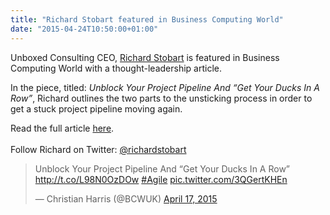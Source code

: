 ```yaml
---
title: "Richard Stobart featured in Business Computing World"
date: "2015-04-24T10:50:00+01:00"
---
```


<p>Unboxed Consulting CEO, <a href="../team#richard-stobart">Richard Stobart</a> is featured in Business Computing World with a thought-leadership article.<br/></p>

<p>In the piece, titled: <i>Unblock Your Project Pipeline And “Get Your Ducks In A Row”</i>, Richard outlines the two parts to the unsticking process in order to get a stuck project pipeline moving again.<br/></p>

<p>Read the full article <a href="http://www.businesscomputingworld.co.uk/unblock-your-project-pipeline-and-get-your-ducks-in-a-row/#sthash.35PPIGjw.dpuf">here</a>.<br/>
<br/>
Follow Richard on Twitter: <a href="https://twitter.com/richardstobart">@richardstobart</a><br/></p>

<p><blockquote class="twitter-tweet tw-align-center" lang="en"><p>Unblock Your Project Pipeline And “Get Your Ducks In A Row” <a href="http://t.co/L98N0OzDOw"><a href="http://t.co/L98N0OzDOw">http://t.co/L98N0OzDOw</a></a> <a href="https://twitter.com/hashtag/Agile?src=hash">#Agile</a> <a href="http://t.co/3QGertKHEn">pic.twitter.com/3QGertKHEn</a></p>&mdash; Christian Harris (@BCWUK) <a href="https://twitter.com/BCWUK/status/589075472765562880">April 17, 2015</a></blockquote> <script async src="https://platform.twitter.com/widgets.js" charset="utf-8"></script></p>
